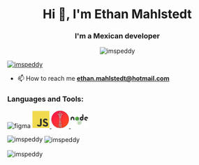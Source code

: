 <h1 align="center">Hi 👋, I'm Ethan Mahlstedt</h1>
<h3 align="center">I'm a Mexican developer</h3>

<p align="center"> <img src="https://komarev.com/ghpvc/?username=imspeddy&label=Profile%20views&color=0e75b6&style=for-the-badge" alt="imspeddy" /> </p>

<p align="left"> <a href="https://github.com/ryo-ma/github-profile-trophy"><img src="https://github-profile-trophy.vercel.app/?username=imspeddy&theme=discord&row=1&column=6&no-frame=true&no-bg=true" alt="imspeddy" /></a> </p>

- 📫 How to reach me **ethan.mahlstedt@hotmail.com**

<h3 align="left">Languages and Tools:</h3>
<p align="left"><img src="https://www.vectorlogo.zone/logos/figma/figma-icon.svg" alt="figma" width="40" height="40"/> </a> <a href="https://developer.mozilla.org/en-US/docs/Web/JavaScript" target="_blank" rel="noreferrer"> <img src="https://raw.githubusercontent.com/devicons/devicon/master/icons/javascript/javascript-original.svg" alt="javascript" width="40" height="40"/> </a> <a href="https://github.com/NeedleOrg/NeedleDB" target="_blank" rel="noreferrer"> <img src="https://raw.githubusercontent.com/ImSpeddy/ImSpeddy/main/res/needledbround.png" alt="NeedleDB" width="40" height="40"/> </a> <a href="https://nodejs.org" target="_blank" rel="noreferrer"> <img src="https://raw.githubusercontent.com/devicons/devicon/master/icons/nodejs/nodejs-original-wordmark.svg" alt="nodejs" width="40" height="40"/> </a></p>

<p><img align="left" src="https://github-readme-stats.vercel.app/api/top-langs?username=imspeddy&show_icons=true&locale=en&layout=compact&theme=radical" alt="imspeddy" /></p>
<p>&nbsp;<img align="center" src="https://github-readme-stats.vercel.app/api?username=imspeddy&show_icons=true&locale=en&theme=radical" alt="imspeddy" /></p>
<p><img align="center" src="https://github-readme-streak-stats.herokuapp.com/?user=imspeddy&theme=radical" alt="imspeddy" /></p>
